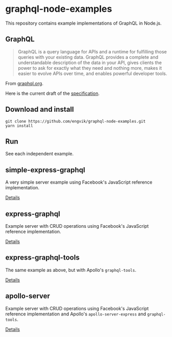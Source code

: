 # graphql-node-examples

This repository contains example implementations of GraphQL in Node.js.

## GraphQL

> GraphQL is a query language for APIs and a runtime for fulfilling those queries with your existing data. GraphQL provides a complete and understandable description of the data in your API, gives clients the power to ask for exactly what they need and nothing more, makes it easier to evolve APIs over time, and enables powerful developer tools.

From [graphql.org](http://graphql.org/).

Here is the current draft of the [specification](https://facebook.github.io/graphql/).

## Download and install

```
git clone https://github.com/engvik/graphql-node-examples.git
yarn install
```

## Run

See each independent example.

## simple-express-graphql

A very simple server example using Facebook's JavaScript reference implementation.

[Details](https://github.com/engvik/graphql-node-examples/blob/master/simple-express-graphql/README.md)

## express-graphql

Example server with CRUD operations using Facebook's JavaScript reference implementation.

[Details](https://github.com/engvik/graphql-node-examples/blob/master/express-graphql/README.md)

## express-graphql-tools

The same example as above, but with Apollo's `graphql-tools`.

[Details](https://github.com/engvik/graphql-node-examples/blob/master/express-graphql-tools/README.md)

## apollo-server

Example server with CRUD operations using Facebook's JavaScript reference implementation and Apollo's `apollo-server-express` and `graphql-tools`.

[Details](https://github.com/engvik/graphql-node-examples/blob/master/apollo-server/README.md)
